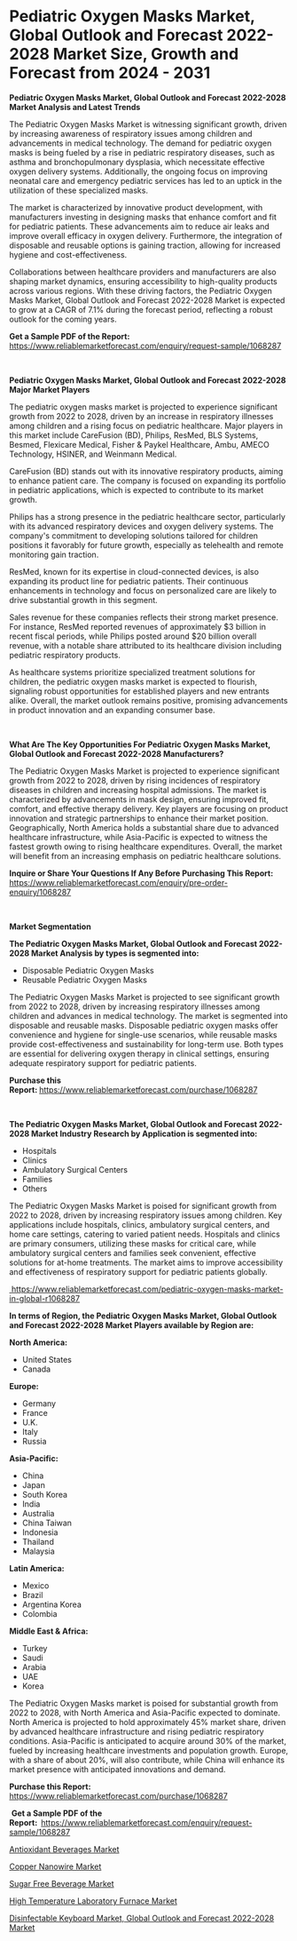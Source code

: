 <p><h1>Pediatric Oxygen Masks Market, Global Outlook and Forecast 2022-2028 Market Size, Growth and Forecast from 2024 - 2031</h1></p><p><strong>Pediatric Oxygen Masks Market, Global Outlook and Forecast 2022-2028 Market Analysis and Latest Trends</strong></p>
<p><p>The Pediatric Oxygen Masks Market is witnessing significant growth, driven by increasing awareness of respiratory issues among children and advancements in medical technology. The demand for pediatric oxygen masks is being fueled by a rise in pediatric respiratory diseases, such as asthma and bronchopulmonary dysplasia, which necessitate effective oxygen delivery systems. Additionally, the ongoing focus on improving neonatal care and emergency pediatric services has led to an uptick in the utilization of these specialized masks. </p><p>The market is characterized by innovative product development, with manufacturers investing in designing masks that enhance comfort and fit for pediatric patients. These advancements aim to reduce air leaks and improve overall efficacy in oxygen delivery. Furthermore, the integration of disposable and reusable options is gaining traction, allowing for increased hygiene and cost-effectiveness. </p><p>Collaborations between healthcare providers and manufacturers are also shaping market dynamics, ensuring accessibility to high-quality products across various regions. With these driving factors, the Pediatric Oxygen Masks Market, Global Outlook and Forecast 2022-2028 Market is expected to grow at a CAGR of 7.1% during the forecast period, reflecting a robust outlook for the coming years.</p></p>
<p><strong>Get a Sample PDF of the Report:&nbsp;</strong> <a href="https://www.reliablemarketforecast.com/enquiry/request-sample/1068287?utm_campaign=1600&utm_medium=2&utm_source=Github&utm_content=ia&utm_term=18102024&utm_id=pediatric-oxygen-masks-market-global-outlook-and-forecast-2022-2028">https://www.reliablemarketforecast.com/enquiry/request-sample/1068287</a></p>
<p>&nbsp;</p>
<p><strong>Pediatric Oxygen Masks Market, Global Outlook and Forecast 2022-2028 Major Market Players</strong></p>
<p><p>The pediatric oxygen masks market is projected to experience significant growth from 2022 to 2028, driven by an increase in respiratory illnesses among children and a rising focus on pediatric healthcare. Major players in this market include CareFusion (BD), Philips, ResMed, BLS Systems, Besmed, Flexicare Medical, Fisher & Paykel Healthcare, Ambu, AMECO Technology, HSINER, and Weinmann Medical.</p><p>CareFusion (BD) stands out with its innovative respiratory products, aiming to enhance patient care. The company is focused on expanding its portfolio in pediatric applications, which is expected to contribute to its market growth.</p><p>Philips has a strong presence in the pediatric healthcare sector, particularly with its advanced respiratory devices and oxygen delivery systems. The company's commitment to developing solutions tailored for children positions it favorably for future growth, especially as telehealth and remote monitoring gain traction.</p><p>ResMed, known for its expertise in cloud-connected devices, is also expanding its product line for pediatric patients. Their continuous enhancements in technology and focus on personalized care are likely to drive substantial growth in this segment.</p><p>Sales revenue for these companies reflects their strong market presence. For instance, ResMed reported revenues of approximately $3 billion in recent fiscal periods, while Philips posted around $20 billion overall revenue, with a notable share attributed to its healthcare division including pediatric respiratory products.</p><p>As healthcare systems prioritize specialized treatment solutions for children, the pediatric oxygen masks market is expected to flourish, signaling robust opportunities for established players and new entrants alike. Overall, the market outlook remains positive, promising advancements in product innovation and an expanding consumer base.</p></p>
<p>&nbsp;</p>
<p><strong>What Are The Key Opportunities For Pediatric Oxygen Masks Market, Global Outlook and Forecast 2022-2028 Manufacturers?</strong></p>
<p><p>The Pediatric Oxygen Masks Market is projected to experience significant growth from 2022 to 2028, driven by rising incidences of respiratory diseases in children and increasing hospital admissions. The market is characterized by advancements in mask design, ensuring improved fit, comfort, and effective therapy delivery. Key players are focusing on product innovation and strategic partnerships to enhance their market position. Geographically, North America holds a substantial share due to advanced healthcare infrastructure, while Asia-Pacific is expected to witness the fastest growth owing to rising healthcare expenditures. Overall, the market will benefit from an increasing emphasis on pediatric healthcare solutions.</p></p>
<p><strong>Inquire or Share Your Questions If Any Before Purchasing This Report:</strong> <a href="https://www.reliablemarketforecast.com/enquiry/pre-order-enquiry/1068287?utm_campaign=1600&utm_medium=2&utm_source=Github&utm_content=ia&utm_term=18102024&utm_id=pediatric-oxygen-masks-market-global-outlook-and-forecast-2022-2028">https://www.reliablemarketforecast.com/enquiry/pre-order-enquiry/1068287</a></p>
<p>&nbsp;</p>
<p><strong>Market Segmentation</strong></p>
<p><strong>The Pediatric Oxygen Masks Market, Global Outlook and Forecast 2022-2028 Market Analysis by types is segmented into:</strong></p>
<p><ul><li>Disposable Pediatric Oxygen Masks</li><li>Reusable Pediatric Oxygen Masks</li></ul></p>
<p><p>The Pediatric Oxygen Masks Market is projected to see significant growth from 2022 to 2028, driven by increasing respiratory illnesses among children and advances in medical technology. The market is segmented into disposable and reusable masks. Disposable pediatric oxygen masks offer convenience and hygiene for single-use scenarios, while reusable masks provide cost-effectiveness and sustainability for long-term use. Both types are essential for delivering oxygen therapy in clinical settings, ensuring adequate respiratory support for pediatric patients.</p></p>
<p><strong>Purchase this Report:&nbsp;</strong><a href="https://www.reliablemarketforecast.com/purchase/1068287?utm_campaign=1600&utm_medium=2&utm_source=Github&utm_content=ia&utm_term=18102024&utm_id=pediatric-oxygen-masks-market-global-outlook-and-forecast-2022-2028">https://www.reliablemarketforecast.com/purchase/1068287</a></p>
<p>&nbsp;</p>
<p><strong>The Pediatric Oxygen Masks Market, Global Outlook and Forecast 2022-2028 Market Industry Research by Application is segmented into:</strong></p>
<p><ul><li>Hospitals</li><li>Clinics</li><li>Ambulatory Surgical Centers</li><li>Families</li><li>Others</li></ul></p>
<p><p>The Pediatric Oxygen Masks Market is poised for significant growth from 2022 to 2028, driven by increasing respiratory issues among children. Key applications include hospitals, clinics, ambulatory surgical centers, and home care settings, catering to varied patient needs. Hospitals and clinics are primary consumers, utilizing these masks for critical care, while ambulatory surgical centers and families seek convenient, effective solutions for at-home treatments. The market aims to improve accessibility and effectiveness of respiratory support for pediatric patients globally.</p></p>
<p><a href="https://www.reliablemarketforecast.com/pediatric-oxygen-masks-market-in-global-r1068287?utm_campaign=1600&utm_medium=2&utm_source=Github&utm_content=ia&utm_term=18102024&utm_id=pediatric-oxygen-masks-market-global-outlook-and-forecast-2022-2028">&nbsp;https://www.reliablemarketforecast.com/pediatric-oxygen-masks-market-in-global-r1068287</a></p>
<p><strong>In terms of Region, the Pediatric Oxygen Masks Market, Global Outlook and Forecast 2022-2028 Market Players available by Region are:</strong></p>
<p>
    <p> <strong> North America: </strong>
        <ul>
            <li>United States</li>
            <li>Canada</li>
        </ul>
        </p> 
    <p> <strong> Europe: </strong>
        <ul>
            <li>Germany</li>
            <li>France</li>
            <li>U.K.</li>
            <li>Italy</li>
            <li>Russia</li>
        </ul>
        </p> 
    <p> <strong> Asia-Pacific: </strong>
        <ul>
            <li>China</li>
            <li>Japan</li>
            <li>South Korea</li>
            <li>India</li>
            <li>Australia</li>
            <li>China Taiwan</li>
            <li>Indonesia</li>
            <li>Thailand</li>
            <li>Malaysia</li>
        </ul>
        </p> 
    <p> <strong> Latin America: </strong>
        <ul>
            <li>Mexico</li>
            <li>Brazil</li>
            <li>Argentina Korea</li>
            <li>Colombia</li>
        </ul>
        </p> 
    <p> <strong> Middle East & Africa: </strong>
        <ul>
            <li>Turkey</li>
            <li>Saudi</li>
            <li>Arabia</li>
            <li>UAE</li>
            <li>Korea</li>
        </ul>
    </p>
    </p>
<p><p>The Pediatric Oxygen Masks market is poised for substantial growth from 2022 to 2028, with North America and Asia-Pacific expected to dominate. North America is projected to hold approximately 45% market share, driven by advanced healthcare infrastructure and rising pediatric respiratory conditions. Asia-Pacific is anticipated to acquire around 30% of the market, fueled by increasing healthcare investments and population growth. Europe, with a share of about 20%, will also contribute, while China will enhance its market presence with anticipated innovations and demand.</p></p>
<p><strong>Purchase this Report: </strong><a href="https://www.reliablemarketforecast.com/purchase/1068287?utm_campaign=1600&utm_medium=2&utm_source=Github&utm_content=ia&utm_term=18102024&utm_id=pediatric-oxygen-masks-market-global-outlook-and-forecast-2022-2028">https://www.reliablemarketforecast.com/purchase/1068287</a></p>
<p>&nbsp;<strong>Get a Sample PDF of the Report:&nbsp;&nbsp;</strong><a href="https://www.reliablemarketforecast.com/enquiry/request-sample/1068287?utm_campaign=1600&utm_medium=2&utm_source=Github&utm_content=ia&utm_term=18102024&utm_id=pediatric-oxygen-masks-market-global-outlook-and-forecast-2022-2028">https://www.reliablemarketforecast.com/enquiry/request-sample/1068287</a></p>
<p><strong></strong></p>
<p><p><a href="https://www.linkedin.com/pulse/global-antioxidant-beverages-market-trends-forecasts-strategic-dhmde?utm_campaign=1600&utm_medium=2&utm_source=Github&utm_content=ia&utm_term=18102024&utm_id=pediatric-oxygen-masks-market-global-outlook-and-forecast-2022-2028">Antioxidant Beverages Market</a></p><p><a href="https://medium.com/@simaoav1leveto/copper-nanowire-market-trends-and-market-growth-outlook-2024-2031-e6af02eca283?postPublishedType=repub&utm_campaign=1600&utm_medium=2&utm_source=Github&utm_content=ia&utm_term=18102024&utm_id=pediatric-oxygen-masks-market-global-outlook-and-forecast-2022-2028">Copper Nanowire Market</a></p><p><a href="https://www.linkedin.com/pulse/sugar-free-beverage-market-strategic-insights-product-evolution-jvs2e?utm_campaign=1600&utm_medium=2&utm_source=Github&utm_content=ia&utm_term=18102024&utm_id=pediatric-oxygen-masks-market-global-outlook-and-forecast-2022-2028">Sugar Free Beverage Market</a></p><p><a href="https://issuu.com/reportprime-2/docs/high-temperature-laboratory-furnace_899480e7aa94d6?utm_campaign=1600&utm_medium=2&utm_source=Github&utm_content=ia&utm_term=18102024&utm_id=pediatric-oxygen-masks-market-global-outlook-and-forecast-2022-2028">High Temperature Laboratory Furnace Market</a></p><p><a href="https://github.com/santosh758595/Market-Research-Report-List-6/blob/main/disinfectable-keyboard-market-global-outlook-and-forecast-2022-2028-market.md?utm_campaign=1600&utm_medium=2&utm_source=Github&utm_content=ia&utm_term=18102024&utm_id=pediatric-oxygen-masks-market-global-outlook-and-forecast-2022-2028">Disinfectable Keyboard Market, Global Outlook and Forecast 2022-2028 Market</a></p></p>